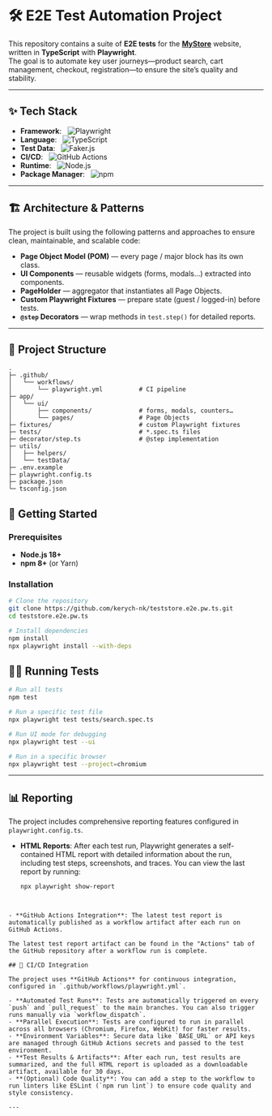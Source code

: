 # 🛠️ E2E Test Automation Project

This repository contains a suite of **E2E tests** for the [**MyStore**](https://teststore.automationtesting.co.uk) website, written in **TypeScript** with **Playwright**.  
The goal is to automate key user journeys—product search, cart management, checkout, registration—to ensure the site’s quality and stability.

---

## ✨ Tech Stack

- **Framework**: &nbsp; ![Playwright](https://img.shields.io/badge/Playwright-45ba4b?style=for-the-badge&logo=playwright&logoColor=white)
- **Language**: &nbsp; ![TypeScript](https://img.shields.io/badge/TypeScript-3178c6?style=for-the-badge&logo=typescript&logoColor=white)
- **Test Data**: &nbsp; ![Faker.js](https://img.shields.io/badge/Faker.js-blue?style=flat&logo=faker)
- **CI/CD**: &nbsp; ![GitHub Actions](https://img.shields.io/badge/GitHub_Actions-2088FF?style=for-the-badge&logo=github-actions&logoColor=white)
- **Runtime**: &nbsp; ![Node.js](https://img.shields.io/badge/Node.js-339933?style=for-the-badge&logo=nodedotjs&logoColor=white)
- **Package Manager**: &nbsp; ![npm](https://img.shields.io/badge/npm-CB3837?style=for-the-badge&logo=npm&logoColor=white)

---

## 🏗️ Architecture & Patterns

The project is built using the following patterns and approaches to ensure clean, maintainable, and scalable code:

- **Page Object Model (POM)** — every page / major block has its own class.
- **UI Components** — reusable widgets (forms, modals…) extracted into components.
- **PageHolder** — aggregator that instantiates all Page Objects.
- **Custom Playwright Fixtures** — prepare state (guest / logged-in) before tests.
- **`@step` Decorators** — wrap methods in `test.step()` for detailed reports.

---

## 📁 Project Structure

```text
.
├─ .github/
│   └── workflows/
│       └── playwright.yml          # CI pipeline
├─ app/
│   └── ui/
│       ├── components/             # forms, modals, counters…
│       └── pages/                  # Page Objects
├─ fixtures/                        # custom Playwright fixtures
├─ tests/                           # *.spec.ts files
├─ decorator/step.ts                # @step implementation
├─ utils/
│   ├── helpers/
│   └── testData/
├─ .env.example
├─ playwright.config.ts
├─ package.json
└─ tsconfig.json
```

## 🚀 Getting Started

### Prerequisites

- **Node.js 18+**
- **npm 8+** (or Yarn)

### Installation

```bash
# Clone the repository
git clone https://github.com/kerych-nk/teststore.e2e.pw.ts.git
cd teststore.e2e.pw.ts

# Install dependencies
npm install
npx playwright install --with-deps
```

## 🏃‍♂️ Running Tests

```bash
# Run all tests
npm test

# Run a specific test file
npx playwright test tests/search.spec.ts

# Run UI mode for debugging
npx playwright test --ui

# Run in a specific browser
npx playwright test --project=chromium
```

---

## 📊 Reporting

The project includes comprehensive reporting features configured in `playwright.config.ts`.

- **HTML Reports**: After each test run, Playwright generates a self-contained HTML report with detailed information about the run, including test steps, screenshots, and traces. You can view the last report by running:
  ```bash
  npx playwright show-report
  ```

```

```

```

- **GitHub Actions Integration**: The latest test report is automatically published as a workflow artifact after each run on GitHub Actions.

The latest test report artifact can be found in the "Actions" tab of the GitHub repository after a workflow run is complete.

## 🔄 CI/CD Integration

The project uses **GitHub Actions** for continuous integration, configured in `.github/workflows/playwright.yml`.

- **Automated Test Runs**: Tests are automatically triggered on every `push` and `pull_request` to the main branches. You can also trigger runs manually via `workflow_dispatch`.
- **Parallel Execution**: Tests are configured to run in parallel across all browsers (Chromium, Firefox, WebKit) for faster results.
- **Environment Variables**: Secure data like `BASE_URL` or API keys are managed through GitHub Actions secrets and passed to the test environment.
- **Test Results & Artifacts**: After each run, test results are summarized, and the full HTML report is uploaded as a downloadable artifact, available for 30 days.
- **(Optional) Code Quality**: You can add a step to the workflow to run linters like ESLint (`npm run lint`) to ensure code quality and style consistency.

---
```

```

```

```

```

